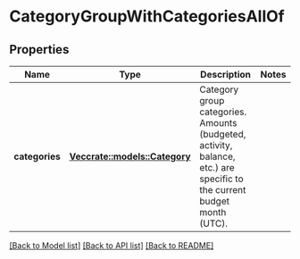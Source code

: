 # CategoryGroupWithCategoriesAllOf

## Properties

Name | Type | Description | Notes
------------ | ------------- | ------------- | -------------
**categories** | [**Vec<crate::models::Category>**](Category.md) | Category group categories.  Amounts (budgeted, activity, balance, etc.) are specific to the current budget month (UTC). | 

[[Back to Model list]](../README.md#documentation-for-models) [[Back to API list]](../README.md#documentation-for-api-endpoints) [[Back to README]](../README.md)



